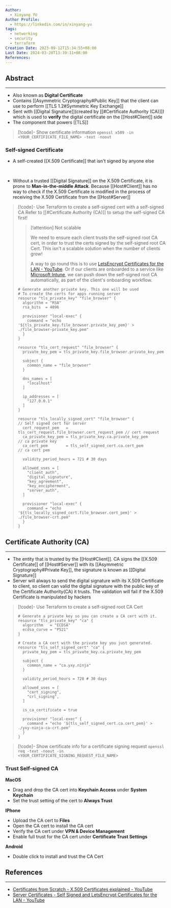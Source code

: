 ```yaml
---
Author:
  - Xinyang YU
Author Profile:
  - https://linkedin.com/in/xinyang-yu
tags:
  - networking
  - security
  - terraform
Creation Date: 2023-09-12T15:34:55+08:00
Last Date: 2024-03-20T13:39:11+08:00
References: 
---
```

## Abstract
---
- Also known as **Digital Certificate**
- Contains [[Asymmetric Cryptography#Public Key]] that the client can use to perform [[TLS 1.2#Symmetric Key Exchange]]
- Sent with [[Digital Signature]](created by [[#Certificate Authority (CA)]]) which is used to **verify** the digital certificate on the [[Host#Client]] side
- The component that powers [[TLS]]

>[!code]- Show certificate information
> `openssl x509 -in <YOUR_CERTIFICATE_FILE_NAME> -text -noout`


### Self-signed Certificate
- A self-created [[X.509 Certificate]] that isn't signed by anyone else
</br>

- Without a trusted [[Digital Signature]] on the X.509 Certificate, it is prone to **Man-in-the-middle Attack**. Because [[Host#Client]] has no way to check if the X.509 Certificate is modified in the process of receiving the X.509 Certificate from the [[Host#Server]]

>[!code]- Use Terraform to create a self-signed cert with a self-signed CA
> Refer to [[#Certificate Authority (CA)]] to setup the self-signed CA first!
> >[!attention] Not scalable
> >
> > We need to ensure each client trusts the self-signed root CA cert, in order to trust the certs signed by the self-signed root CA Cert. This isn't a scalable solution when the number of clients grow! 
> > 
> > A way to go round this is to use [LetsEncrypt Certificates for the LAN - YouTube](https://youtu.be/Z81jegMCrfk?si=5ndXpSYtXRJZi4Gi). Or if our clients are onboarded to a service like [Microsoft Intune](https://learn.microsoft.com/en-us/mem/intune/fundamentals/what-is-intune#protect-data-on-any-device), we can push down the self-signed root CA automatically, as part of the client's onboarding workflow.
> 
> ```hcl
> # Generate another private key. This one will be used
> # To create the certs for apps running server
> resource "tls_private_key" "file_browser" {
>   algorithm = "RSA"
>   rsa_bits  = 4096
> 
>   provisioner "local-exec" {
>     command = "echo '${tls_private_key.file_browser.private_key_pem}' > ./file_browser-private_key.pem"
>   }
> }
> 
> resource "tls_cert_request" "file_browser" {
>   private_key_pem = tls_private_key.file_browser.private_key_pem
> 
>   subject {
>     common_name = "file_browser"
>   }
> 
>   dns_names = [
>     "localhost"
>   ]
> 
>   ip_addresses = [
>     "127.0.0.1"
>   ]
> }
> 
> resource "tls_locally_signed_cert" "file_browser" {                   // Self signed cert for server
>   cert_request_pem   = tls_cert_request.file_browser.cert_request_pem // cert request
>   ca_private_key_pem = tls_private_key.ca.private_key_pem             // ca private key
>   ca_cert_pem        = tls_self_signed_cert.ca.cert_pem               // ca cert pem
> 
>   validity_period_hours = 721 # 30 days
> 
>   allowed_uses = [
>     "client_auth",
>     "digital_signature",
>     "key_agreement",
>     "key_encipherment",
>     "server_auth",
>   ]
> 
>   provisioner "local-exec" {
>     command = "echo '${tls_locally_signed_cert.file_browser.cert_pem}' > ./file_browser-crt.pem"
>   }
> }
> ```


## Certificate Authority (CA)
---
- The entity that is trusted by the [[Host#Client]]. CA signs the [[X.509 Certificate]] of  [[Host#Server]] with its [[Asymmetric Cryptography#Private Key]], the signature is known as [[Digital Signature]]
- Server will always to send the digital signature with its X.509 Certificate to client, so client can valid the digital signature with the public key of the Certificate Authority(CA) it trusts. The validation will fail if the X.509 Certificate is manipulated by hackers


>[!code]- Use Terraform to create a self-signed root CA Cert
>
> ```hcl
> # Generate a private key so you can create a CA cert with it.
> resource "tls_private_key" "ca" {
>   algorithm   = "ECDSA"
>   ecdsa_curve = "P521"
> }
> 
> # Create a CA cert with the private key you just generated.
> resource "tls_self_signed_cert" "ca" {
>   private_key_pem = tls_private_key.ca.private_key_pem
> 
>   subject {
>     common_name = "ca.yxy.ninja"
>   }
> 
>   validity_period_hours = 720 # 30 days
> 
>   allowed_uses = [
>     "cert_signing",
>     "crl_signing",
>   ]
> 
>   is_ca_certificate = true
> 
>   provisioner "local-exec" {
>     command = "echo '${tls_self_signed_cert.ca.cert_pem}' > ./yxy-ninja-ca-crt.pem"
>   }
> }
> ```


>[!code]- Show certificate info for a certificate signing request
> `openssl req -text -noout -in <YOUR_CERTIFICATE_SIGNING_REQUEST_FILE_NAME>`

### Trust Self-signed CA
**MacOS**
- Drag and drop the CA cert into **Keychain Access** under **System Keychain**
- Set the trust setting of the cert to **Always Trust**

**IPhone**
- Upload the CA cert to **Files**
- Open the CA cert to install the CA cert
- Verify the CA cert under **VPN & Device Management**
- Enable full trust for the CA cert under **Certificate Trust Settings**


**Android**
- Double click to install and trust the CA Cert


## References
---
- [Certificates from Scratch - X.509 Certificates explained - YouTube](https://youtu.be/kAaIYRJoJkc?si=wAQ-Ddb1k1W811Fa)
- [Server Certificates - Self Signed and LetsEncrypt Certificates for the LAN - YouTube](https://youtu.be/Z81jegMCrfk?si=s98O_Vv9oFQha_4h)